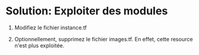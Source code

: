 # Solution: Exploiter des modules

1. Modifiez le fichier instance.tf

2. Optionnellement, supprimez le fichier images.tf. En effet, cette resource n'est plus exploitée.
